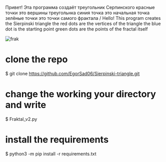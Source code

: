 Привет! Эта программа создаёт треугольник Серпинского красные точки это вершины треугольнка синия точка это начальная точка зелёные точки это точки самого фрактала / Hello! This program creates the Sierpinski triangle the red dots are the vertices of the triangle the blue dot is the starting point green dots are the points of the fractal itself


![frak](https://github.com/EgorSad06/Sierpinski-triangle/assets/143409348/cf9dbb18-0046-4ef2-b733-2ac156c44fb0)



# clone the repo
$ git clone https://github.com/EgorSad06/Sierpinski-triangle.git

# change the working your directory and write 
$ Fraktal_v2.py

# install the requirements
$ python3 -m pip install -r requirements.txt
